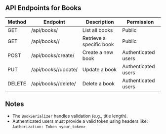 ## API Endpoints for Books

| Method | Endpoint              | Description                | Permission            |
|--------|-----------------------|----------------------------|------------------------|
| GET    | /api/books/           | List all books             | Public                |
| GET    | /api/books/<id>/      | Retrieve a specific book   | Public                |
| POST   | /api/books/create/    | Create a new book          | Authenticated users   |
| PUT    | /api/books/<id>/update/ | Update a book            | Authenticated users   |
| DELETE | /api/books/<id>/delete/ | Delete a book            | Authenticated users   |

## Notes
- The `BookSerializer` handles validation (e.g., title length).
- Authenticated users must provide a valid token using headers like:
  `Authorization: Token <your_token>`